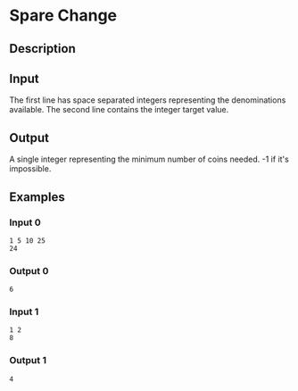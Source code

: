 # Spare Change

## Description

## Input
The first line has space separated integers representing the denominations available. The second line contains the integer target value.

## Output
A single integer representing the minimum number of coins needed. -1 if it's impossible.

## Examples

### Input 0
```
1 5 10 25
24
```

### Output 0
```
6
```

### Input 1
```
1 2
8
```

### Output 1
```
4
```